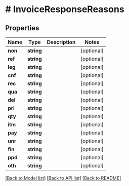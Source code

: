 # # InvoiceResponseReasons

## Properties

Name | Type | Description | Notes
------------ | ------------- | ------------- | -------------
**non** | **string** |  | [optional]
**ref** | **string** |  | [optional]
**leg** | **string** |  | [optional]
**cnf** | **string** |  | [optional]
**rec** | **string** |  | [optional]
**qua** | **string** |  | [optional]
**del** | **string** |  | [optional]
**pri** | **string** |  | [optional]
**qty** | **string** |  | [optional]
**itm** | **string** |  | [optional]
**pay** | **string** |  | [optional]
**unr** | **string** |  | [optional]
**fin** | **string** |  | [optional]
**ppd** | **string** |  | [optional]
**oth** | **string** |  | [optional]

[[Back to Model list]](../../README.md#models) [[Back to API list]](../../README.md#endpoints) [[Back to README]](../../README.md)
